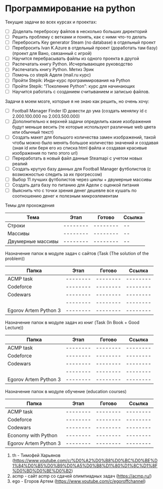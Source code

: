 # Программирование на python

Текущие задачи во всех курсах и проектах:

- [ ] Доделать переброску файлов в несколько больших директорий
- [ ] Решить проблему с ветками и понять, как с ними что-то делать
- [ ] Перебросить Key generator Steam (no database) в отдельный проект
- [ ] Перебросить Ivan K.Azure в отдельный проект (доработать там базу) (проект для Вано, связанный с игрой)
- [ ] Научится перебрасывать файлы из одного проекта в другой
- [ ] Распечатать книгу Python. Исчерпывающее руководство 
- [ ] Распечатать книгу Python. Метиз Эрик
- [ ] Помочь со stepik Аделя (mail.ru курс)
- [ ] Пройти Stepik: Инди-курс программирования на Python
- [ ] Пройти Stepik: "Поколение Python": курс для начинающих
- [ ] Научится работать с созданием считыванием и записью файлов. 

Задачи в моем мозге, которые я не знаю как решить, но очень хочу:

- [ ] Football Manager Finder ID довести до ума (создать менялку id c 2.000.100.000 по 2.003.500.000)
- [ ] Дополнительно к верхней задачи определить какие изображения будут меньше весить (те которые используют различные web цвета или обычный текст)
- [ ] Создать макет для большого количества замен изображений, такой чтобы можно было менять большое количество значений и создавая (зная id или беря его из списка html файла и создавая красивые изображения по типо этого url)  
- [ ] Переработать в новый файл данные Steamapi с учетом новых реалий
- [ ] Создать крутую базу данных для Football Manager футболистов (с возможностью следить за их прогрессом)
- [ ] Выбор 11 лучших футболистов через циклы + двумерные массивы
- [ ] Создать дата базу по питанию для Адели с оценкой питания 
- [ ] Выяснить что с точки зрения денег дешевле все кушать по соотношению денег к полезным микроэлементам 

Темы для прохождения

| Тема              | Этап     | Готово   |Ссылка|
|-------------------|----------|----------|--------|
| Строки            | -------- | -------- |--|
| Массивы           | -------- | -------- |--|
| Двумерные массивы | -------- | -------- |--|

Назначение папок в модуле задач с сайтов (Task (The solution of the problem)) 

| Папка | Этап     | Готово   |Ссылка|
|-----|----------|----------|--------|
| ACMP task | -------- | -------- | -------- |
| Codeforce | -------- | -------- | -------- |
| Codewars | -------- | -------- | -------- |
|  | -------- | -------- |-------- |
| Egorov Artem Python 3 | -------- | -------- | -------- |

Назначение папок в модуле задач из книг (Task (In Book + Good Lecture))

| Папка | Этап     | Готово   |Ссылка|
|-----|----------|----------|--------|
| ACMP task | -------- | -------- | -------- |
| Codeforce | -------- | -------- | -------- |
| Codewars | -------- | -------- | -------- |
|  | -------- | -------- |-------- |
| Egorov Artem Python 3 | -------- | -------- | -------- |

Назначение папок в модуле обучение (education courses)

| Папка | Этап     | Готово   |Ссылка|
|-----|----------|----------|--------|
| ACMP task | -------- | -------- | -------- |
| Codeforce | -------- | -------- | -------- |
| Codewars | -------- | -------- | -------- |
| Economy with Python | -------- | -------- |-------- |
| Egorov Artem Python 3 | -------- | -------- | -------- |

1. th - Тимофей Харьянов (https://www.youtube.com/c/%D0%A2%D0%B8%D0%BC%D0%BE%D1%84%D0%B5%D0%B9%D0%A5%D0%B8%D1%80%D1%8C%D1%8F%D0%BD%D0%BE%D0%B2)
2. acmp - сайт acmp cо сдачей олимпиадных задач (https://acmp.ru/)
3. ego - Егоров Артем (https://www.youtube.com/c/egoroffchannel)